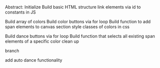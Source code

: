 Abstract: 
Initialize
Build basic HTML structure
link elements via id to constants in JS

Build array of colors
Build color buttons via for loop 
Build function to add span elements to canvas section
style classes of colors in css

Build dance buttons via for loop
Build function that selects all existing span elements of a specific color
clean up 

branch 

add auto dance functionality